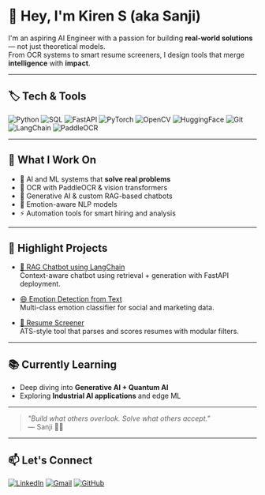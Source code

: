 # 👋 Hey, I'm Kiren S (aka Sanji)

I'm an aspiring AI Engineer with a passion for building **real-world solutions** — not just theoretical models.  
From OCR systems to smart resume screeners, I design tools that merge **intelligence** with **impact**.

---

## 🏷️ Tech & Tools

![Python](https://img.shields.io/badge/Python-3776AB?style=for-the-badge&logo=python&logoColor=white)
![SQL](https://img.shields.io/badge/SQL-336791?style=for-the-badge&logo=postgresql&logoColor=white)
![FastAPI](https://img.shields.io/badge/FastAPI-009688?style=for-the-badge&logo=fastapi&logoColor=white)
![PyTorch](https://img.shields.io/badge/PyTorch-EE4C2C?style=for-the-badge&logo=pytorch&logoColor=white)
![OpenCV](https://img.shields.io/badge/OpenCV-5C3EE8?style=for-the-badge&logo=opencv&logoColor=white)
![HuggingFace](https://img.shields.io/badge/HuggingFace-FFD21F?style=for-the-badge&logo=huggingface&logoColor=black)
![Git](https://img.shields.io/badge/Git-F05032?style=for-the-badge&logo=git&logoColor=white)
![LangChain](https://img.shields.io/badge/LangChain-000000?style=for-the-badge&logo=data:image/svg+xml;base64,&logoColor=white)
![PaddleOCR](https://img.shields.io/badge/PaddleOCR-005BAC?style=for-the-badge&logo=paddlepaddle&logoColor=white)

---

## 🧠 What I Work On
- 🤖 AI and ML systems that **solve real problems**
- 📄 OCR with PaddleOCR & vision transformers
- 💬 Generative AI & custom RAG-based chatbots
- 🧠 Emotion-aware NLP models
- ⚡ Automation tools for smart hiring and analysis

---

## 🚀 Highlight Projects

- [🔎 RAG Chatbot using LangChain](https://github.com/KIREN2612/RAG_Chatbot-using-Langchain)  
  Context-aware chatbot using retrieval + generation with FastAPI deployment.

- [😄 Emotion Detection from Text](https://github.com/KIREN2612/Emotion-Detection-from-text)  
  Multi-class emotion classifier for social and marketing data.

- [📄 Resume Screener](https://github.com/KIREN2612/resume_screener)  
  ATS-style tool that parses and scores resumes with modular filters.

---

## 📚 Currently Learning
- Deep diving into **Generative AI + Quantum AI**
- Exploring **Industrial AI applications** and edge ML

---

> _"Build what others overlook. Solve what others accept."_  
> — Sanji 🏴‍☠️

---

## 📫 Let's Connect

[![LinkedIn](https://img.shields.io/badge/Kiren_S-0A66C2?style=for-the-badge&logo=linkedin&logoColor=white)](https://www.linkedin.com/in/kiren-s-178021322)
[![Gmail](https://img.shields.io/badge/kiren2612@gmail.com-D14836?style=for-the-badge&logo=gmail&logoColor=white)](mailto:kiren2612@gmail.com)
[![GitHub](https://img.shields.io/badge/KIREN2612-181717?style=for-the-badge&logo=github&logoColor=white)](https://github.com/KIREN2612)

